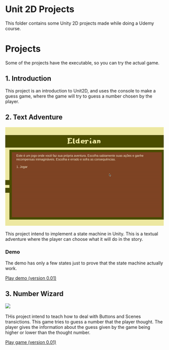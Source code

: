 # Unit 2D Projects

This folder contains some Unity 2D projects made while doing a Udemy course.

# Projects

Some of the projects have the executable, so you can try the actual game.

## 1. Introduction

This project is an introduction to Unit2D, and uses the console to make a guess game, where the game will try to guess a number chosen by the player.

## 2. Text Adventure

![](./TextAdventure.gif)

This project intend to implement a state machine in Unity. This is a textual adventure where the player can choose what it will do in the story.

### Demo

The demo has only a few states just to prove that the state machine actually work.

[Play demo (version 0.01)](./TextAdventure/Build/Elderian_0.01)


## 3. Number Wizard

![](./WizardNumber.gif)

THis project intend to teach how to deal with Buttons and Scenes transictions. This game tries to guess a number that the player thought. The player gives the information about the guess given by the game being higher or lower than the thought number.

[Play game (version 0.01)](./WizardNumber/WizardNumber/Build/NumberWizard_0.01)
